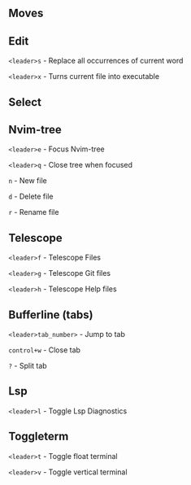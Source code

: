 ## Moves


## Edit
`<leader>s` - Replace all occurrences of current word

`<leader>x` - Turns current file into executable


## Select


## Nvim-tree
`<leader>e` - Focus Nvim-tree

`<leader>q` - Close tree when focused

`n` - New file

`d` - Delete file

`r` - Rename file


## Telescope
`<leader>f` - Telescope Files

`<leader>g` - Telescope Git files

`<leader>h` - Telescope Help files


## Bufferline (tabs)
`<leader>tab_number>` - Jump to tab

`control+w` - Close tab

`?` - Split tab


## Lsp
`<leader>l` - Toggle Lsp Diagnostics


## Toggleterm
`<leader>t` - Toggle float terminal

`<leader>v` - Toggle vertical terminal

